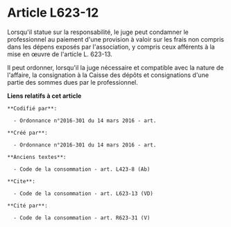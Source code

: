 # Article L623-12

Lorsqu'il statue sur la responsabilité, le juge peut condamner le professionnel au paiement d'une provision à valoir sur les
frais non compris dans les dépens exposés par l'association, y compris ceux afférents à la mise en œuvre de l'article L.
623-13. 

Il peut ordonner, lorsqu'il la juge nécessaire et compatible avec la nature de l'affaire, la consignation à la Caisse des
dépôts et consignations d'une partie des sommes dues par le professionnel.

**Liens relatifs à cet article**

	**Codifié par**:

	  - Ordonnance n°2016-301 du 14 mars 2016 - art.

	**Créé par**:

	  - Ordonnance n°2016-301 du 14 mars 2016 - art.

	**Anciens textes**:

	  - Code de la consommation - art. L423-8 (Ab)

	**Cite**:

	  - Code de la consommation - art. L623-13 (VD)

	**Cité par**:

	  - Code de la consommation - art. R623-31 (V)
